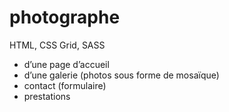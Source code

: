 # photographe

HTML, CSS Grid, SASS

- d’une page d’accueil
- d’une galerie (photos sous forme de mosaïque)
- contact (formulaire)
- prestations
